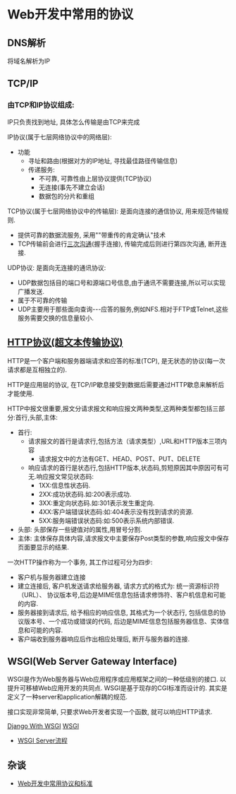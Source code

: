 # Web开发中常用的协议

## DNS解析

将域名解析为IP

## TCP/IP

### 由TCP和IP协议组成:

IP只负责找到地址, 具体怎么传输是由TCP来完成

IP协议(属于七层网络协议中的网络层): 
- 功能
    - 寻址和路由(根据对方的IP地址, 寻找最佳路径传输信息)
    - 传递服务:
        - 不可靠, 可靠性由上层协议提供(TCP协议)
        - 无连接(事先不建立会话)
        - 数据包的分片和重组
        
TCP协议(属于七层网络协议中的传输层): 是面向连接的通信协议, 用来规范传输规则.
- 提供可靠的数据流服务, 采用""带重传的肯定确认"技术
- TCP传输前会进行[三次沟通](https://www.cnblogs.com/qq78292959/p/3922231.html)(握手连接), 
传输完成后则进行第四次沟通, 断开连接.

UDP协议: 是面向无连接的通讯协议:
- UDP数据包括目的端口号和源端口号信息,由于通讯不需要连接,所以可以实现广播发送.
- 属于不可靠的传输
- UDP主要用于那些面向查询---应答的服务,例如NFS.相对于FTP或Telnet,这些服务需要交换的信息量较小.

## [HTTP协议(超文本传输协议)](https://baike.baidu.com/item/http/243074?fr=aladdin)

HTTP是一个客户端和服务器端请求和应答的标准(TCP), 是无状态的协议(每一次请求都是互相独立的).

HTTP是应用层的协议, 在TCP/IP歇息接受到数据后需要通过HTTP歇息来解析后才能使用.

HTTP中报文很重要,报文分请求报文和响应报文两种类型,这两种类型都包括三部分:首行,头部,主体:
- 首行:
    - 请求报文的首行是请求行,包括方法（请求类型）,URL和HTTP版本三项内容
        - 请求报文中的方法有GET、HEAD、POST、PUT、DELETE
    - 响应请求的首行是状态行,包括HTTP版本,状态码,剪短原因其中原因可有可无.响应报文常见状态码:
        - 1XX:信息性状态码.
        - 2XX:成功状态码.如:200表示成功.
        - 3XX:重定向状态码.如:301表示发生重定向.
        - 4XX:客户端错误状态码:如:404表示没有找到请求的资源.
        - 5XX:服务端错误状态码:如:500表示系统内部错误.
- 头部: 头部保存一些键值对的属性,用冒号分割.
- 主体: 主体保存具体内容,请求报文中主要保存Post类型的参数,响应报文中保存页面要显示的结果.

一次HTTP操作称为一个事务, 其工作过程可分为四步:
- 客户机与服务器建立连接
- 建立连接后, 客户机发送请求给服务器, 请求方式的格式为: 统一资源标识符（URL）、
  协议版本号,后边是MIME信息包括请求修饰符、客户机信息和可能的内容.
- 服务器接到请求后, 给予相应的响应信息, 其格式为一个状态行, 包括信息的协议版本号、一个成功或错误的代码,
  后边是MIME信息包括服务器信息、实体信息和可能的内容.
- 客户端收到服务器响应后作出相应处理后, 断开与服务器的连接.
    
## WSGI(Web Server Gateway Interface)

WSGI是作为Web服务器与Web应用程序或应用框架之间的一种低级别的接口. 以提升可移植Web应用开发的共同点.
WSGI是基于现存的CGI标准而设计的. 其实是定义了一种server和application解耦的规范.

接口实现非常简单, 只要求Web开发者实现一个函数, 就可以响应HTTP请求. 

[Django With WSGI](https://www.jianshu.com/p/679dee0a4193)
[WSGI](https://www.jianshu.com/p/679dee0a4193)
- [WSGI Server流程](Picture/WSGI.png)


## 杂谈

- [Web开发中常用协议和标准](https://blog.csdn.net/qq360694660/article/details/80020197)